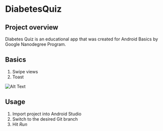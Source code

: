 # DiabetesQuiz


## Project overview

Diabetes Quiz is an educational app that was created for Android Basics by Google Nanodegree Program.  


Basics
------


1. Swipe views
2. Toast



![Alt Text](https://thumbs.gfycat.com/InfantileUnsteadyElk-size_restricted.gif)  




Usage
-----

1. Import project into Android Studio
2. Switch to the desired Git branch
3. Hit *Run*


